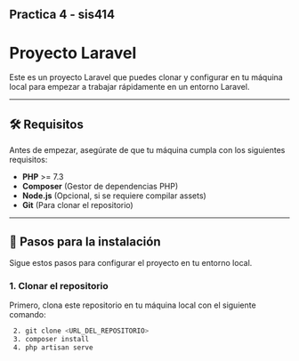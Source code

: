 
## Practica 4 - sis414
# Proyecto Laravel

Este es un proyecto Laravel que puedes clonar y configurar en tu máquina local para empezar a trabajar rápidamente en un entorno Laravel.

---

## 🛠️ Requisitos

Antes de empezar, asegúrate de que tu máquina cumpla con los siguientes requisitos:

- **PHP** >= 7.3
- **Composer** (Gestor de dependencias PHP)
- **Node.js** (Opcional, si se requiere compilar assets)
- **Git** (Para clonar el repositorio)

---

## 🚀 Pasos para la instalación

Sigue estos pasos para configurar el proyecto en tu entorno local.

### 1. Clonar el repositorio

Primero, clona este repositorio en tu máquina local con el siguiente comando:

```bash
 2. git clone <URL_DEL_REPOSITORIO>
 3. composer install
 4. php artisan serve

